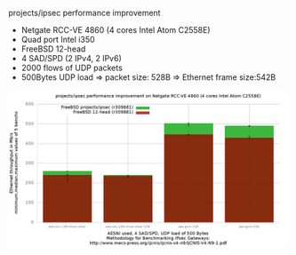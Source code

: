 projects/ipsec performance improvement
  - Netgate RCC-VE 4860 (4 cores Intel Atom C2558E)
  - Quad port Intel i350
  - FreeBSD 12-head
  - 4 SAD/SPD (2 IPv4, 2 IPv6)
  - 2000 flows of UDP packets
  - 500Bytes UDP load => packet size: 528B => Ethernet frame size:542B

![projects/ipsec performance improvement on Netgate RCC-VE 4860](graph.png)
